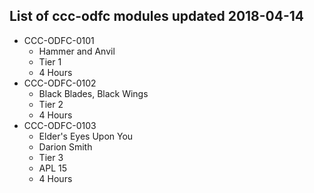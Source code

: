## List of ccc-odfc modules updated 2018-04-14
* CCC-ODFC-0101
  * Hammer and Anvil
  * Tier 1
  * 4 Hours
* CCC-ODFC-0102
  * Black Blades, Black Wings
  * Tier 2
  * 4 Hours
* CCC-ODFC-0103
  * Elder's Eyes Upon You
  * Darion Smith
  * Tier 3
  * APL 15
  * 4 Hours
